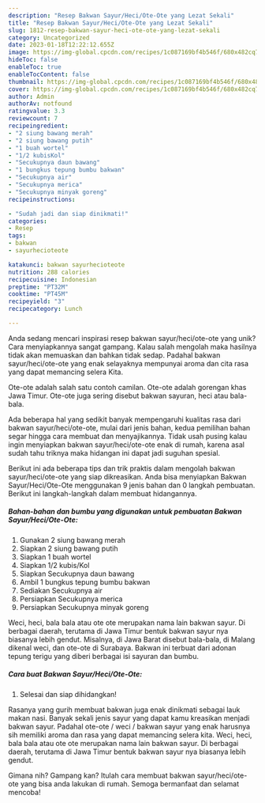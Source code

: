 ```yaml
---
description: "Resep Bakwan Sayur/Heci/Ote-Ote yang Lezat Sekali"
title: "Resep Bakwan Sayur/Heci/Ote-Ote yang Lezat Sekali"
slug: 1812-resep-bakwan-sayur-heci-ote-ote-yang-lezat-sekali
category: Uncategorized
date: 2023-01-18T12:22:12.655Z
image: https://img-global.cpcdn.com/recipes/1c087169bf4b546f/680x482cq70/bakwan-sayurheciote-ote-foto-resep-utama.jpg
hideToc: false
enableToc: true
enableTocContent: false
thumbnail: https://img-global.cpcdn.com/recipes/1c087169bf4b546f/680x482cq70/bakwan-sayurheciote-ote-foto-resep-utama.jpg
cover: https://img-global.cpcdn.com/recipes/1c087169bf4b546f/680x482cq70/bakwan-sayurheciote-ote-foto-resep-utama.jpg
author: Admin
authorAv: notfound
ratingvalue: 3.3
reviewcount: 7
recipeingredient:
- "2 siung bawang merah"
- "2 siung bawang putih"
- "1 buah wortel"
- "1/2 kubisKol"
- "Secukupnya daun bawang"
- "1 bungkus tepung bumbu bakwan"
- "Secukupnya air"
- "Secukupnya merica"
- "Secukupnya minyak goreng"
recipeinstructions:

- "Sudah jadi dan siap dinikmati!"
categories:
- Resep
tags:
- bakwan
- sayurhecioteote

katakunci: bakwan sayurhecioteote 
nutrition: 288 calories
recipecuisine: Indonesian
preptime: "PT32M"
cooktime: "PT45M"
recipeyield: "3"
recipecategory: Lunch

---
```





Anda sedang mencari inspirasi resep bakwan sayur/heci/ote-ote yang unik? Cara menyiapkannya sangat gampang. Kalau salah mengolah maka hasilnya tidak akan memuaskan dan bahkan tidak sedap. Padahal bakwan sayur/heci/ote-ote yang enak selayaknya mempunyai aroma dan cita rasa yang dapat memancing selera Kita.





Ote-ote adalah salah satu contoh camilan. Ote-ote adalah gorengan khas Jawa Timur. Ote-ote juga sering disebut bakwan sayuran, heci atau bala-bala.

Ada beberapa hal yang sedikit banyak mempengaruhi kualitas rasa dari bakwan sayur/heci/ote-ote, mulai dari jenis bahan, kedua pemilihan bahan segar hingga cara membuat dan menyajikannya. Tidak usah pusing kalau ingin menyiapkan bakwan sayur/heci/ote-ote enak di rumah, karena asal sudah tahu triknya maka hidangan ini dapat jadi suguhan spesial.






Berikut ini ada beberapa tips dan trik praktis dalam mengolah bakwan sayur/heci/ote-ote yang siap dikreasikan. Anda bisa menyiapkan Bakwan Sayur/Heci/Ote-Ote menggunakan 9 jenis bahan dan 0 langkah pembuatan. Berikut ini langkah-langkah dalam membuat hidangannya.

<!--inarticleads1-->

##### Bahan-bahan dan bumbu yang digunakan untuk pembuatan Bakwan Sayur/Heci/Ote-Ote:

1. Gunakan 2 siung bawang merah
1. Siapkan 2 siung bawang putih
1. Siapkan 1 buah wortel
1. Siapkan 1/2 kubis/Kol
1. Siapkan Secukupnya daun bawang
1. Ambil 1 bungkus tepung bumbu bakwan
1. Sediakan Secukupnya air
1. Persiapkan Secukupnya merica
1. Persiapkan Secukupnya minyak goreng


Weci, heci, bala bala atau ote ote merupakan nama lain bakwan sayur. Di berbagai daerah, terutama di Jawa Timur bentuk bakwan sayur nya biasanya lebih gendut. Misalnya, di Jawa Barat disebut bala-bala, di Malang dikenal weci, dan ote-ote di Surabaya. Bakwan ini terbuat dari adonan tepung terigu yang diberi berbagai isi sayuran dan bumbu. 

<!--inarticleads2-->

##### Cara buat Bakwan Sayur/Heci/Ote-Ote:


1. Selesai dan siap dihidangkan!

Rasanya yang gurih membuat bakwan juga enak dinikmati sebagai lauk makan nasi. Banyak sekali jenis sayur yang dapat kamu kreasikan menjadi bakwan sayur. Padahal ote-ote / weci / bakwan sayur yang enak harusnya sih memiliki aroma dan rasa yang dapat memancing selera kita. Weci, heci, bala bala atau ote ote merupakan nama lain bakwan sayur. Di berbagai daerah, terutama di Jawa Timur bentuk bakwan sayur nya biasanya lebih gendut. 

Gimana nih? Gampang kan? Itulah cara membuat bakwan sayur/heci/ote-ote yang bisa anda lakukan di rumah. Semoga bermanfaat dan selamat mencoba!
